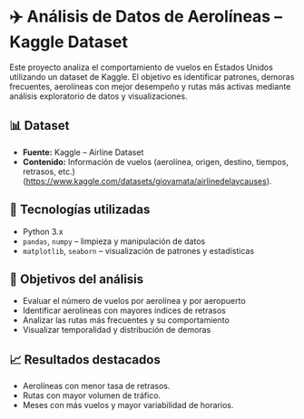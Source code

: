 # ✈️ Análisis de Datos de Aerolíneas – Kaggle Dataset

Este proyecto analiza el comportamiento de vuelos en Estados Unidos utilizando un dataset de Kaggle. El objetivo es identificar patrones, demoras frecuentes, aerolíneas con mejor desempeño y rutas más activas mediante análisis exploratorio de datos y visualizaciones.

## 📊 Dataset

- **Fuente:** Kaggle – Airline Dataset
- **Contenido:** Información de vuelos (aerolínea, origen, destino, tiempos, retrasos, etc.)(https://www.kaggle.com/datasets/giovamata/airlinedelaycauses).

## 🧪 Tecnologías utilizadas

- Python 3.x
- `pandas`, `numpy` – limpieza y manipulación de datos
- `matplotlib`, `seaborn` – visualización de patrones y estadísticas

## 🧭 Objetivos del análisis

- Evaluar el número de vuelos por aerolínea y por aeropuerto
- Identificar aerolíneas con mayores índices de retrasos
- Analizar las rutas más frecuentes y su comportamiento
- Visualizar temporalidad y distribución de demoras

## 📈 Resultados destacados

- Aerolíneas con menor tasa de retrasos.
- Rutas con mayor volumen de tráfico.
- Meses con más vuelos y mayor variabilidad de horarios.

